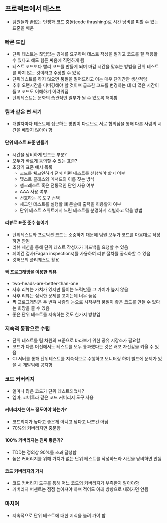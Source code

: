 ## 프로젝트에서 테스트
- 팀원들과 끝없는 언쟁과 코드 충돌(code thrashing)로 시간 낭비를 피할 수 있는 표준을 배움

### 빠른 도입
- 단위 테스트는 끊입없는 경계를 요구하며 테스트 작성을 질기고 코드를 잘 적용할 수 있다고 해도 힘든 싸움에 직면하게 됨
- 테스트 코드보다 빨리 코드를 만들게 되며 마감 시간을 맞추는 방법을 단위 테스트를 하지 않는 것이라고 주장할 수 있음
- 단위테스트를 하지 않으면 품질을 떨어뜨리고 이는 매우 단기간만 생산적임
- 추후 오랜시간을 디버깅해야 할 것이며 급조한 코드를 변경하는 데 더 많은 시간이 들고 코드도 이해하기 어려워짐
- 단위테스트는 문화의 습관적인 일부가 될 수 있도록 해야함

### 팀과 같은 편 되기
- 개발자마다 테스트에 접근하는 방법이 다르므로 서로 합의점을 통해 다른 사람의 시간을 빼앗지 않아야 함

#### 단위 테스트 표준 만들기
- 시간을 낭비하게 만드는 부분?
- 모두가 빠르게 동의할 수 있는 표준?
- 초창기 표준 예시 목록
    - 코드를 체크인하기 전에 어떤 테스트를 실행해야 할지 여부
    - 텣스트 클래스와 메서드의 이름 짓는 방식
    - 햄크레스트 혹은 전통적인 단언 사용 여부
    - AAA 사용 여부
    - 선호하는 목 도구 선택
    - 체크인 테스트를 실행할 떄 콘솔에 출력을 허용할지 여부
    - 단위 테스트 스위트에서 느린 테스트를 분명하게 식별하고 막을 방법

#### 리뷰로 표준 준수 높이기
- 단위테스트와 프로덕션 코드는 소중하기 대문에 팀원 모두가 코드를 마음대로 작성하면 안됨
- 리뷰 세션을 통해 단위 테스트 작성자가 피드백을 요청할 수 있음
- 페이건 검사(Fagan inspections)를 사용하여 리뷰 절차를 공식화할 수 있음
- 깃허브의 풀리퀘스트 활용

#### 짝 프로그래밍을 이용한 리뷰
- two-heads-are-better-than-one 
- 사후 리뷰는 가치가 있지만 들이는 노력만큼 그 가치가 높지 않음
- 사후 리뷰는 심각한 문제를 고치는데 너무 늦음
- 짝 프로그래밍은 두 번쨰 사람의 눈으로 시작부터 품질이 좋은 코드를 만들 수 있다는 희망을 줄 수 있음
- 좋은 단위 테스트를 지속하는 것도 한가지 방향임

### 지속적 통합으로 수렴
- 단위 테스트를 팀 차원의 표준으로 바라보기 위한 공유 저장소가 필요함
- 코드가 다른 머신에서도 테스트를 모두 통과했다는 것은 배포 자신감을 키울 수 있음
- CI 서버를 통해 단위테스트를 지속적으로 수행하고 모니터링 하며 빌드에 문제가 있을 시 개발팀에 공지함

### 코드 커버리지
- 얼마나 많은 코드가 단위 테스트되었나?
- 엠마, 코버투라 같은 코드 커버리지 도구 사용

#### 커버리지는 어느 정도여야 하는가?
- 코드리지가 높다고 좋은게 아니고 낮다고 나쁜건 아님
- 70%의 커버리지면 충분함

#### 100% 커버리지는 진짜 좋은가?
- TDD는 정의상 90%를 초과 달성함
- 높은 커버리지를 위해 가치가 없는 단위 테스트를 작성하느라 시간을 낭비하면 안됨

#### 코드 커버리지의 가치
- 코드 커버리지 도구를 통해 어느 코드의 커버리지가 부족한지 알아야함
- 커버리지 퍼센트는 점점 높아져야 하며 적어도 아래 방향으로 내려가면 안됨

### 마치며
- 지속적으로 단위 테스트에 대한 지식을 늘려 가야 함
